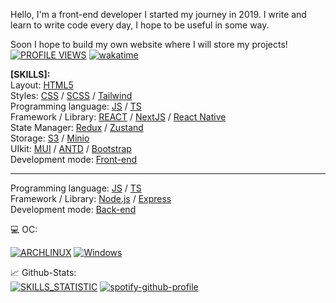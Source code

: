 Hello, I'm a front-end developer
I started my journey in 2019.
I write and learn to write code every day, I hope to be useful in some way.

Soon I hope to build my own website where I will store my projects!
[![PROFILE VIEWS](https://komarev.com/ghpvc/?username=your-github-zemtsow&theme=dark)](#)
[![wakatime](https://wakatime.com/badge/user/b08f8930-084c-4ab7-948b-1f4c8681f36b.svg)](#)

<b>[SKILLS]:</b><br/>
Layout: <a href='https://ru.wikipedia.org/wiki/HTML' target='_blank'>HTML5</a><br/>
Styles: <a href='https://ru.wikipedia.org/wiki/CSS' target='_blank'>CSS</a> / <a href='https://sass-lang.com/' target='_blank'>SCSS</a> / <a href='https://tailwindcss.com/' target='_blank'>Tailwind</a><br/>
Programming language: <a href='https://developer.mozilla.org/ru/docs/Web/JavaScript' target='_blank'>JS</a> / <a href='https://www.typescriptlang.org/' target='_blank'>TS</a><br/>
Framework / Library: <a href='https://react.dev/' target='_blank'>REACT</a> / <a href='https://nextjs.org/' target='_blank'>NextJS</a> / <a href="https://reactnative.dev/">React Native</a><br/>
State Manager: <a href='https://redux.js.org/' target='_blank'>Redux</a> / <a href='https://zustand-demo.pmnd.rs/' target='_blank'>Zustand</a><br/>
Storage: <a href="https://de.wikipedia.org/wiki/S3" target="_blank">S3</a> / <a href="https://min.io/" target="_blank">Minio</a><br/>
UIkit: <a href='https://mui.com/' target='_blank'>MUI</a> / <a href='https://ant.design/' target='_blank'>ANTD</a> / <a href='https://getbootstrap.com/' target='_blank'>Bootstrap</a><br/>
Development mode: <a href='https://ru.wikipedia.org/wiki/%D0%A4%D1%80%D0%BE%D0%BD%D1%82%D0%B5%D0%BD%D0%B4' target='_blank'>Front-end</a>

------------------------------------------------------------------------------------------------------------------------------------------------

Programming language: <a href='https://developer.mozilla.org/ru/docs/Web/JavaScript' target='_blank'>JS</a> / <a href='https://www.typescriptlang.org/' target='_blank'>TS</a><br/>
Framework / Library: <a href='https://nodejs.org/' target='_blank'>Node.js</a> / <a href='https://expressjs.com/ru/' target='_blank'>Express</a></br>
Development mode: <a href='https://en.wikipedia.org/wiki/Frontend_and_backend' target='_blank'>Back-end</a>

💻 OC:<br/>

[![ARCHLINUX](https://img.shields.io/badge/Arch_Linux-1793D1?style=for-the-badge&logo=arch-linux&logoColor=white)](#)
[![Windows](https://img.shields.io/badge/Windows-0078D6?style=for-the-badge&logo=windows&logoColor=white)](#)

📈 Github-Stats:<br/>
[![SKILLS_STATISTIC](https://github-readme-stats.vercel.app/api/top-langs/?username=zemtsow&theme=dark)](#)
[![spotify-github-profile](https://spotify-github-profile.vercel.app/api/view?uid=31pspeq6xhksfnjreswpk7qmkdfa&cover_image=true&theme=default&show_offline=false&background_color=121212&interchange=false)](#)
